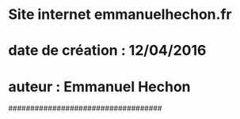 # Site internet emmanuelhechon.fr
# date de création : 12/04/2016
# auteur : Emmanuel Hechon
###################################
